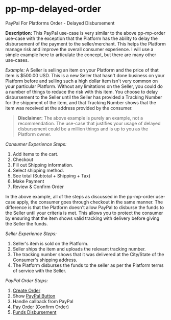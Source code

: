 pp-mp-delayed-order
===========

PayPal For Platforms Order - Delayed Disbursement

**Description:** This PayPal use-case is very similar to the above pp-mp-order use-case with the exception that the Platform has the ability to delay the disbursement of the payment to the seller/merchant.  This helps the Platform manage risk and improve the overall consumer experience.  I will use a simple example here to articulate the concept, but there are many other use-cases. 

_Example:_  A Seller is selling an item on your Platform and the price of that item is $500.00 USD.  This is a new Seller that hasn't done business on your Platform before and selling such a high dollar item isn't very common on your particular Platform.  Without any limitations on the Seller, you could do a number of things to reduce the risk with this item.  You choose to delay disbursement to the Seller until the Seller has provided a Tracking Number for the shippment of the item, and that Tracking Number shows that the item was received at the address provided by the consumer.

> **Disclaimer:** The above example is purely an example, not a recommendation.  The use-case that justifies your usage of delayed disbursement could be a million things and is up to you as the Platform owner.

*Consumer Experience Steps:*

1. Add items to the cart.
2. Checkout
3. Fill out Shipping information.
4. Select shipping method.
5. See total (Subtotal + Shipping + Tax)
6. Make Payment
7. Review & Confirm Order

In the above example, all of the steps as discussed in the pp-mp-order use-case apply, the consumer goes through checkout in the same manner.  The difference is that the Platform doesn't allow PayPal to disburse the funds to the Seller until your criteria is met.  This allows you to protect the consumer by ensuring that the item shows valid tracking with delivery before giving the Seller the funds.

*Seller Experience Steps:*

1. Seller's item is sold on the Platform.
2. Seller ships the item and uploads the relevant tracking number.
3. The tracking number shows that it was delivered at the City/State of the Consumer's shipping address.
4. The Platform disburses the funds to the seller as per the Platform terms of service with the Seller.

*PayPal Order Steps:*

1. [Create Order](https://developer.paypal.com/docs/api/orders/#orders_create)
2. Show [PayPal Button](https://developer.paypal.com/demo/checkout/#/pattern/checkout)
3. Handle callback from PayPal
4. [Pay Order](https://developer.paypal.com/docs/api/orders/#orders-payment-actions_pay) (Confirm Order)
5. [Funds Disbursement](https://developer.paypal.com/docs/api/referenced-payouts/#referenced-payouts-items_create)
